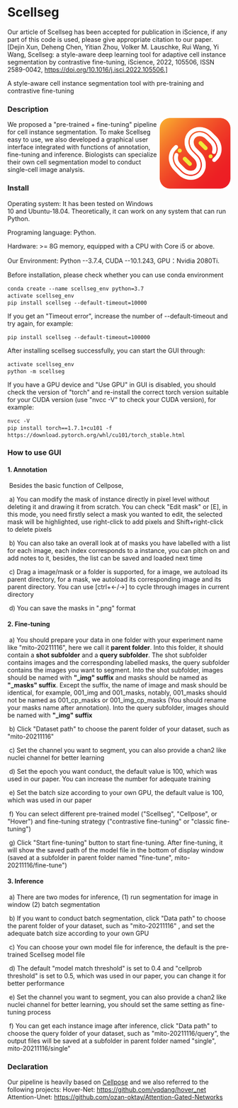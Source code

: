 # Scellseg 
Our article of Scellseg has been accepted for publication in iScience, if any part of this code is used, please give appropriate citation to our paper.
[Dejin Xun, Deheng Chen, Yitian Zhou, Volker M. Lauschke, Rui Wang, Yi Wang,
Scellseg: a style-aware deep learning tool for adaptive cell instance segmentation by contrastive fine-tuning,
iScience,
2022,
105506,
ISSN 2589-0042,
https://doi.org/10.1016/j.isci.2022.105506.]

A style-aware cell instance segmentation tool with pre-training and contrastive fine-tuning

### **Description**<img src="./logo.svg" width="160" title="scellseg" alt="scellseg" align="right" vspace = "30">

We proposed a "pre-trained + fine-tuning" pipeline for cell instance segmentation. To make Scellseg easy to use, we also developed a graphical user interface integrated with functions of annotation, fine-tuning and inference. Biologists can specialize their own cell segmentation model to conduct single-cell image analysis.

### Install

Operating system: It has been tested on Windows 10 and Ubuntu-18.04. Theoretically, it can work on any system that can run Python.

Programing language: Python.

Hardware: >= 8G memory, equipped with a CPU with Core i5 or above.

Our Environment: Python --3.7.4, CUDA --10.1.243, GPU：Nvidia 2080Ti.

Before installation, please check whether you can use conda environment

```
conda create --name scellseg_env python=3.7
activate scellseg_env
pip install scellseg --default-timeout=10000
```

If you get an "Timeout error", increase the number of --default-timeout and try again, for example:

```
pip install scellseg --default-timeout=100000
```

After installing scellseg successfully, you can start the GUI through:

```
activate scellseg_env
python -m scellseg
```

If you have a GPU device and "Use GPU" in GUI is disabled, you should check the version of "torch" and re-install the correct torch version suitable for your CUDA version (use "nvcc -V" to check your CUDA version), for example:

```
nvcc -V
pip install torch==1.7.1+cu101 -f https://download.pytorch.org/whl/cu101/torch_stable.html
```

### How to use GUI	

#### **1. Annotation**

​	Besides the  basic function of Cellpose,

​	a) You can modify the mask of instance directly in pixel level without deleting it and drawing it from scratch. You can check "Edit mask" or [E],  in this mode, you need firstly select a mask you wanted to edit, the selected mask will be highlighted, use right-click to add pixels and Shift+right-click to delete pixels

​	b) You can also take an overall look at of masks you have labelled with a list for each image, each index corresponds to a instance, you can pitch on and add notes to it, besides, the list can be saved and loaded next time

​	c) Drag a image/mask or a folder is supported, for a image, we autoload its parent directory, for a mask, we autoload its corresponding image and its parent directory. You can use [ctrl+←/→]  to cycle through images in current directory

​	d) You can save the masks in ".png" format

#### 2. Fine-tuning

​	a) You should prepare your data in one folder with your experiment name like "mito-20211116", here we call it <b>parent folder</b>. Into this folder, it should contain a **shot subfolder** and a **query subfolder**. The shot subfolder contains images and the corresponding labelled masks, the query subfolder contains the images you want to segment. Into the shot subfolder, images should be named with **"\_img" suffix** and masks should be named as **"\_masks" suffix**. Except the suffix, the name of image and mask should be identical, for example, 001_img and 001_masks, notably, 001_masks should not be named as 001_cp_masks or 001_img_cp_masks (You should rename your masks name after annotation). Into the query subfolder, images should be named with **"\_img" suffix**

​	b) Click "Dataset path" to choose the parent folder of your dataset, such as "mito-20211116"

​	c) Set the channel you want to segment, you can also provide a chan2 like nuclei channel for better learning

​	d) Set the epoch you want conduct, the default value is 100, which was used in our paper. You can increase the number for adequate training

​	e) Set the batch size according to your own GPU, the default value is 100, which was used in our paper

​	f) You can select different pre-trained model ("Scellseg", "Cellpose", or "Hover") and fine-tuning strategy ("contrastive fine-tuning" or "classic fine-tuning")

​	g) Click "Start fine-tuning" button to start fine-tuning. After fine-tuning, it will show the saved path of the model file in the bottom of display window (saved at a subfolder in parent folder named "fine-tune", mito-20211116/fine-tune")

#### 3. Inference

​	a) There are two modes for inference,  (1) run segmentation for image in window (2) batch segmentation

​	b) If you want to conduct batch segmentation, click "Data path" to choose the parent folder of your dataset, such as "mito-20211116" , and set the adequate batch size according to your own GPU

​	c) You can choose your own model file for inference, the default is the pre-trained Scellseg model file

​	d) The default "model match threshold" is set to 0.4 and "cellprob threshold" is set to 0.5, which was used in our paper, you can change it for better performance

​	e) Set the channel you want to segment, you can also provide a chan2 like nuclei channel for better learning, you should set the same setting as fine-tuning process

​	f) You can get each instance image after inference, click "Data path" to choose the query folder of your dataset, such as "mito-20211116/query", the output files will be saved at a subfolder in parent folder named "single", mito-20211116/single"

### **Declaration**

Our pipeline is heavily based on [Cellpose](https://github.com/MouseLand/cellpose) and we also referred to the following projects:
Hover-Net: https://github.com/vqdang/hover_net
Attention-Unet: https://github.com/ozan-oktay/Attention-Gated-Networks

